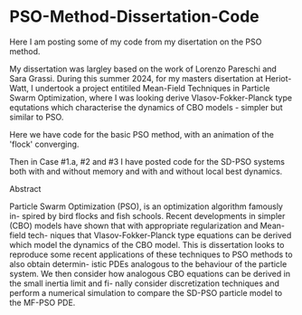# PSO-Method-Dissertation-Code


Here I am posting some of my code from my disertation on the PSO method.


My dissertation was largley based on the work of Lorenzo Pareschi and Sara Grassi. During this summer 2024, for my masters disertation at Heriot-Watt, I undertook a project entitiled Mean-Field Techniques in Particle Swarm Optimization, where I was looking derive Vlasov-Fokker-Planck type equtations which characterise the dynamics of CBO models - simpler but similar to PSO. 

Here we have code for the basic PSO method, with an animation of the 'flock' converging.

Then in Case #1.a, #2 and #3 I have posted code for the SD-PSO systems both with and without memory and with and without local best dynamics.

Abstract


Particle Swarm Optimization (PSO), is an optimization algorithm famously in- spired by bird flocks and fish schools. Recent developments in simpler (CBO) models have shown that with appropriate regularization and Mean-field tech- niques that Vlasov-Fokker-Planck type equations can be derived which model the dynamics of the CBO model. This is dissertation looks to reproduce some recent applications of these techniques to PSO methods to also obtain determin- istic PDEs analogous to the behaviour of the particle system. We then consider how analogous CBO equations can be derived in the small inertia limit and fi- nally consider discretization techniques and perform a numerical simulation to compare the SD-PSO particle model to the MF-PSO PDE.


